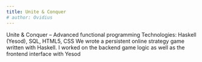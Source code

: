 ```yaml
---
title: Unite & Conquer
# author: Ovidius
---
```


Unite & Conquer – Advanced functional programming
Technologies: Haskell (Yesod), SQL, HTML5, CSS
We wrote a persistent online strategy game written with Haskell. I worked on
the backend game logic as well as the frontend interface with Yesod